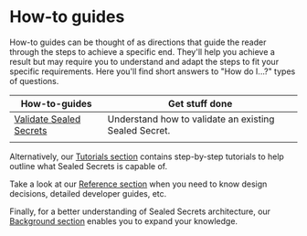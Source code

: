 # How-to guides

How-to guides can be thought of as directions that guide the reader through the steps to achieve a specific end. They'll help you achieve a result but may require you to understand and adapt the steps to fit your specific requirements. Here you'll find short answers to "How do I...?" types of questions.

| How-to-guides                                                                          | Get stuff done                                                                                                                                    |
| -------------------------------------------------------------------------------------- | ------------------------------------------------------------------------------------------------------------------------------------------------- |
| [Validate Sealed Secrets](./validate-sealed-secrets.md)                                                  | Understand how to validate an existing Sealed Secret.                                                    |
             |

Alternatively, our [Tutorials section](../tutorials/README.md) contains step-by-step tutorials to help outline what Sealed Secrets is capable of.

Take a look at our [Reference section](../reference/README.md) when you need to know design decisions, detailed developer guides, etc.

Finally, for a better understanding of Sealed Secrets architecture, our [Background section](../background/README.md) enables you to expand your knowledge.
